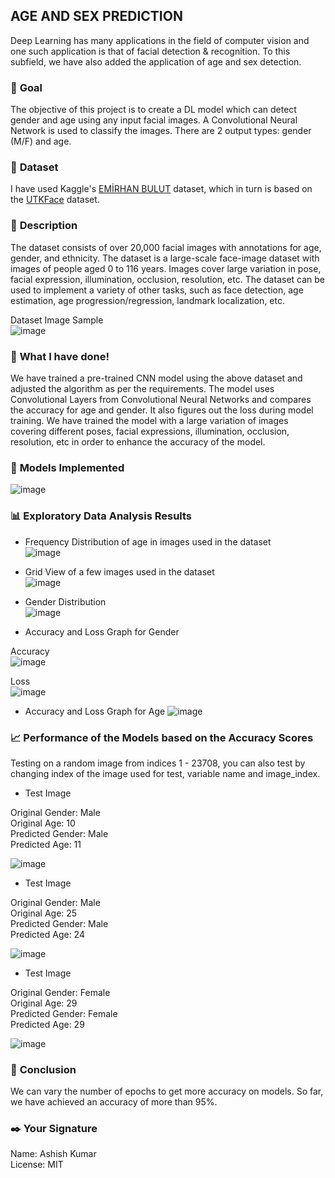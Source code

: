 ## **AGE AND SEX PREDICTION**

Deep Learning has many applications in the field of computer vision and one such application is that of facial detection & recognition. To this subfield, we have also added the application of age and sex detection.

### 🎯 **Goal**

The objective of this project is to create a DL model which can detect gender and age using any input facial images. A Convolutional Neural Network is used to classify the images. There are 2 output types: gender (M/F) and age.

### 🧵 **Dataset**

I have used Kaggle's [EMİRHAN BULUT](https://www.kaggle.com/datasets/emirhanai/age-and-sex-prediction-by-artificial-intelligence) dataset, which in turn is based on the [UTKFace](https://www.kaggle.com/datasets/jangedoo/utkface-new) dataset.

### 🧾 **Description**

The dataset consists of over 20,000 facial images with annotations for age, gender, and ethnicity. The dataset is a large-scale face-image dataset with images of people aged 0 to 116 years. Images cover large variation in pose, facial expression, illumination, occlusion, resolution, etc. The dataset can be used to implement a variety of other tasks, such as face detection, age estimation, age progression/regression, landmark localization, etc.

Dataset Image Sample<br>
![image](https://raw.githubusercontent.com/ASHISHKUMAR2411/DL-Simplified/main/Age%20and%20Sex%20Prediction/Images/OneoftheDatasetImage.png)

### 🧮 **What I have done!**

We have trained a pre-trained CNN model using the above dataset and adjusted the algorithm as per the requirements. The model uses Convolutional Layers from Convolutional Neural Networks and compares the accuracy for age and gender. It also figures out the loss during model training. We have trained the model with a large variation of images covering different poses, facial expressions, illumination, occlusion, resolution, etc in order to enhance the accuracy of the model.

### 🚀 **Models Implemented**

![image](https://raw.githubusercontent.com/ASHISHKUMAR2411/DL-Simplified/main/Age%20and%20Sex%20Prediction/Images/ModelUsed.png)


### 📊 **Exploratory Data Analysis Results**

- Frequency Distribution of age in images used in the dataset<br>
![image](https://raw.githubusercontent.com/ASHISHKUMAR2411/DL-Simplified/main/Age%20and%20Sex%20Prediction/Images/AgeDistribution.png)

- Grid View of a few images used in the dataset<br>
![image](https://raw.githubusercontent.com/ASHISHKUMAR2411/DL-Simplified/main/Age%20and%20Sex%20Prediction/Images/DatasetPlot.png)

- Gender Distribution<br>
![image](https://raw.githubusercontent.com/ASHISHKUMAR2411/DL-Simplified/main/Age%20and%20Sex%20Prediction/Images/GenderDistribution.png)

- Accuracy and Loss Graph for Gender

Accuracy<br>
![image](https://raw.githubusercontent.com/ASHISHKUMAR2411/DL-Simplified/main/Age%20and%20Sex%20Prediction/Images/AccuracyforGender.png)

Loss<br>
![image](https://raw.githubusercontent.com/ASHISHKUMAR2411/DL-Simplified/main/Age%20and%20Sex%20Prediction/Images/genderloss.png)

- Accuracy and Loss Graph for Age
![image](https://raw.githubusercontent.com/ASHISHKUMAR2411/DL-Simplified/main/Age%20and%20Sex%20Prediction/Images/Age.png)

### 📈 **Performance of the Models based on the Accuracy Scores**

Testing on a random image from indices 1 - 23708, you can also test by changing index of the image used for test, variable name and image_index.

- Test Image

Original Gender: Male<br>
Original Age: 10<br>
Predicted Gender: Male<br>
Predicted Age: 11<br>

![image](https://raw.githubusercontent.com/ASHISHKUMAR2411/DL-Simplified/main/Age%20and%20Sex%20Prediction/Images/test1.png)

- Test Image 

Original Gender: Male<br>
Original Age: 25<br>
Predicted Gender: Male<br>
Predicted Age: 24<br>

![image](https://raw.githubusercontent.com/ASHISHKUMAR2411/DL-Simplified/main/Age%20and%20Sex%20Prediction/Images/test2.png)

- Test Image 

Original Gender: Female<br>
Original Age: 29<br>
Predicted Gender: Female<br>
Predicted Age: 29<br>

![image](https://raw.githubusercontent.com/ASHISHKUMAR2411/DL-Simplified/main/Age%20and%20Sex%20Prediction/Images/test3.png)

### 📢 **Conclusion**
We can vary the number of epochs to get more accuracy on models. So far, we have achieved an accuracy of more than 95%.

### ✒️ **Your Signature**
Name: Ashish Kumar<br>
License: MIT